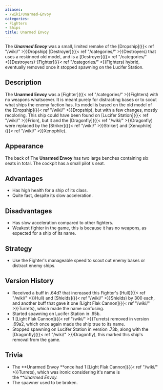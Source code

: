 ```yaml
---
aliases:
- /wiki/Unarmed-Envoy
categories:
- Fighters
- Ships
title: Unarmed Envoy
---
```


The **_Unarmed Envoy_** was a small, limited remake of the [Dropship]({{< ref "/wiki/" >}}Dropship) [Destroyer]({{< ref "/categories/" >}}Destroyers) that uses a reskinned old model, and is a [Destroyer]({{< ref "/categories/" >}}Destroyers)-[Fighter]({{< ref "/categories/" >}}Fighters) hybrid, eventually removed once it stopped spawning on the Lucifer Station.

## Description

The **Unarmed Envoy** was a [Fighter]({{< ref "/categories/" >}}Fighters) with no weapons whatsoever. It is meant purely for distracting bases or to scout what ships the enemy faction has. Its model is based on the old model of the [Dropship]({{< ref "/wiki/" >}}Dropship), but with a few changes, mostly recoloring. This ship could have been found on [Lucifer Station]({{< ref "/wiki/" >}}Frion), but it and the [Dragonfly]({{< ref "/wiki/" >}}Dragonfly) were replaced by the [Striker]({{< ref "/wiki/" >}}Striker) and [Xenophile]({{< ref "/wiki/" >}}Xenophile).

## Appearance

The back of The **Unarmed Envoy** has two large benches containing six seats in total. The cockpit has a small pilot's seat.

## Advantages

- Has high health for a ship of its class.
- Quite fast, despite its slow acceleration.

## Disadvantages

- Has slow acceleration compared to other fighters.
- Weakest fighter in the game, this is because it has no weapons, as expected for a ship of its name.

## Strategy

- Use the Fighter's manageable speed to scout out enemy bases or distract enemy ships.

## Version History 

- Received a buff in .64d? that increased this Fighter's [Hull]({{< ref "/wiki/" >}}Hull) and [Shields]({{< ref "/wiki/" >}}Shields) by 300 each, and another buff that gave it one [Light Flak Cannon]({{< ref "/wiki/" >}}Turrets), which made the name confusing.
- Started spawning on Lucifer Station in .65b.
- 1 [Light Flak Cannon]({{< ref "/wiki/" >}}Turrets) removed in version .69a2, which once again made the ship true to its name.
- Stopped spawning on Lucifer Station in version .73b, along with the [Dragonfly]({{< ref "/wiki/" >}}Dragonfly), this marked this ship's removal from the game.

## Trivia

- The **Unarmed Envoy **once had 1 [Light Flak Cannon]({{< ref "/wiki/" >}}Turrets), which was ironic considering it's name is the ***Unarmed *Envoy.**
- The spawner used to be broken.